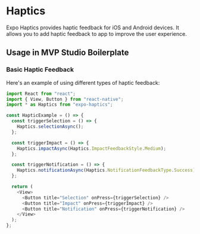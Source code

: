 # Haptics

Expo Haptics provides haptic feedback for iOS and Android devices. It allows you to add haptic feedback to app to improve the user experience.

## Usage in MVP Studio Boilerplate

### Basic Haptic Feedback

Here's an example of using different types of haptic feedback:

```typescript
import React from "react";
import { View, Button } from "react-native";
import * as Haptics from "expo-haptics";

const HapticExample = () => {
  const triggerSelection = () => {
    Haptics.selectionAsync();
  };

  const triggerImpact = () => {
    Haptics.impactAsync(Haptics.ImpactFeedbackStyle.Medium);
  };

  const triggerNotification = () => {
    Haptics.notificationAsync(Haptics.NotificationFeedbackType.Success);
  };

  return (
    <View>
      <Button title="Selection" onPress={triggerSelection} />
      <Button title="Impact" onPress={triggerImpact} />
      <Button title="Notification" onPress={triggerNotification} />
    </View>
  );
};
```
